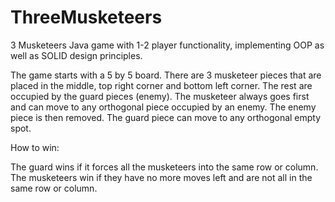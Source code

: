 # ThreeMusketeers
3 Musketeers Java game with 1-2 player functionality, implementing OOP as well as SOLID design principles.

The game starts with a 5 by 5 board. 
There are 3 musketeer pieces that are placed in the middle, top right corner and bottom left corner. The rest are occupied by the guard pieces (enemy).
The musketeer always goes first and can move to any orthogonal piece occupied by an enemy. The enemy piece is then removed.
The guard piece can move to any orthogonal empty spot. 

How to win:

The guard wins if it forces all the musketeers into the same row or column.
The musketeers win if they have no more moves left and are not all in the same row or column.


